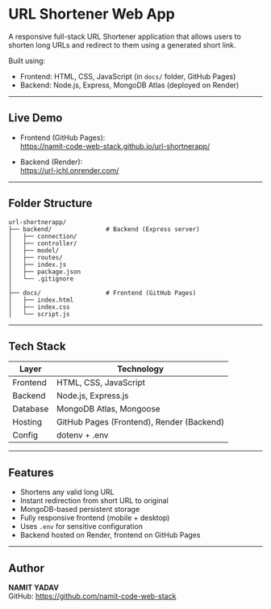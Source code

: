 # URL Shortener Web App

A responsive full-stack URL Shortener application that allows users to shorten long URLs and redirect to them using a generated short link.

Built using:
- Frontend: HTML, CSS, JavaScript (in `docs/` folder, GitHub Pages)
- Backend: Node.js, Express, MongoDB Atlas (deployed on Render)

---

## Live Demo

- Frontend (GitHub Pages):  
  https://namit-code-web-stack.github.io/url-shortnerapp/

- Backend (Render):  
  https://url-jchl.onrender.com/

---

## Folder Structure

```
url-shortnerapp/
├── backend/               # Backend (Express server)
│   ├── connection/
│   ├── controller/
│   ├── model/
│   ├── routes/
│   ├── index.js
│   ├── package.json
│   └── .gitignore
│
├── docs/                  # Frontend (GitHub Pages)
│   ├── index.html
│   ├── index.css
│   └── script.js
```

---

## Tech Stack

| Layer     | Technology               |
|-----------|--------------------------|
| Frontend  | HTML, CSS, JavaScript    |
| Backend   | Node.js, Express.js      |
| Database  | MongoDB Atlas, Mongoose  |
| Hosting   | GitHub Pages (Frontend), Render (Backend) |
| Config    | dotenv + .env            |

---

## Features

- Shortens any valid long URL
- Instant redirection from short URL to original
- MongoDB-based persistent storage
- Fully responsive frontend (mobile + desktop)
- Uses `.env` for sensitive configuration
- Backend hosted on Render, frontend on GitHub Pages

---

## Author

**NAMIT YADAV**  
GitHub: https://github.com/namit-code-web-stack

